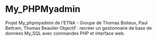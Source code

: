 # My_PHPMyadmin
Projet My_phpmyadmin de l'ETNA - Groupe de Thomas Boiteux, Paul Beltram, Thomas Beaulier
Objectif : recréer un gestionnaire de base de données My_SQL avec commandes PHP et interface web.
